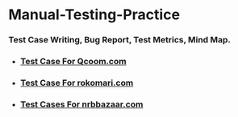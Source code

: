 # Manual-Testing-Practice
### Test Case Writing, Bug Report, Test Metrics, Mind Map. 

- ### [**Test Case For Qcoom.com**](https://github.com/Tonmoy61/Manual-Testing-Practice/tree/main/Test%20Case%20for%20Qcoom.com)
- ### [**Test Case For rokomari.com**](https://github.com/Tonmoy61/Manual-Testing-Practice/tree/main/Test%20Case%20for%20rokomari.com)
- ### [**Test Cases For nrbbazaar.com**](https://github.com/Tonmoy61/Manual-Testing-Practice/tree/main/Test%20Cases%20for%20nrbbazaar.com)
